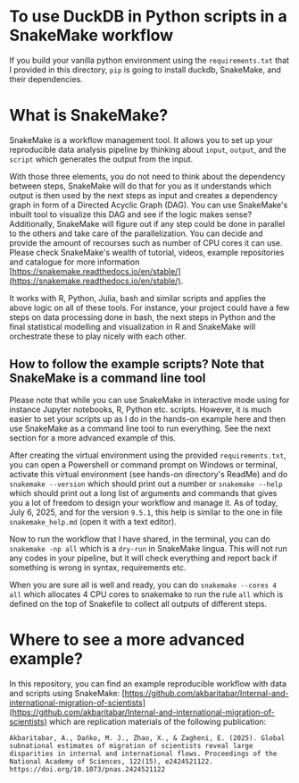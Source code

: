 # To use DuckDB in Python scripts in a SnakeMake workflow

If you build your vanilla python environment using the `requirements.txt` that I provided in this directory, `pip` is going to install duckdb, SnakeMake, and their dependencies. 

# What is SnakeMake?

SnakeMake is a workflow management tool. It allows you to set up your reproducible data analysis pipeline by thinking about `input`, `output`, and the `script` which generates the output from the input.

With those three elements, you do not need to think about the dependency between steps, SnakeMake will do that for you as it understands which output is then used by the next steps as input and creates a dependency graph in form of a Directed Acyclic Graph (DAG). You can use SnakeMake's inbuilt tool to visualize this DAG and see if the logic makes sense? Additionally, SnakeMake will figure out if any step could be done in parallel to the others and take care of the parallelization. You can decide and provide the amount of recourses such as number of CPU cores it can use. Please check SnakeMake's wealth of tutorial, videos, example repositories and catalogue for more information [https://snakemake.readthedocs.io/en/stable/](https://snakemake.readthedocs.io/en/stable/).

It works with R, Python, Julia, bash and similar scripts and applies the above logic on all of these tools. For instance, your project could have a few steps on data processing done in bash, the next steps in Python and the final statistical modelling and visualization in R and SnakeMake will orchestrate these to play nicely with each other.

## How to follow the example scripts? Note that SnakeMake is a command line tool

Please note that while you can use SnakeMake in interactive mode using for instance Jupyter notebooks, R, Python etc. scripts. However, it is much easier to set your scripts up as I do in the hands-on example here and then use SnakeMake as a command line tool to run everything. See the next section for a more advanced example of this.

After creating the virtual environment using the provided `requirements.txt`, you can open a Powershell or command prompt on Windows or terminal, activate this virtual environment (see hands-on directory's ReadMe) and do `snakemake --version` which should print out a number or `snakemake --help` which should print out a long list of arguments and commands that gives you a lot of freedom to design your workflow and manage it. As of today, July 6, 2025, and for the version `9.5.1`, this help is similar to the one in file `snakemake_help.md` (open it with a text editor).

Now to run the workflow that I have shared, in the terminal, you can do `snakemake -np all` which is a `dry-run` in SnakeMake lingua. This will not run any codes in your pipeline, but it will check everything and report back if something is wrong in syntax, requirements etc.

When you are sure all is well and ready, you can do `snakemake --cores 4 all` which allocates 4 CPU cores to snakemake to run the rule `all` which is defined on the top of Snakefile to collect all outputs of different steps.

# Where to see a more advanced example?

In this repository, you can find an example reproducible workflow with data and scripts using SnakeMake: [https://github.com/akbaritabar/Internal-and-international-migration-of-scientists](https://github.com/akbaritabar/Internal-and-international-migration-of-scientists) which are replication materials of the following publication:

```
Akbaritabar, A., Dańko, M. J., Zhao, X., & Zagheni, E. (2025). Global subnational estimates of migration of scientists reveal large disparities in internal and international flows. Proceedings of the National Academy of Sciences, 122(15), e2424521122. https://doi.org/10.1073/pnas.2424521122

```